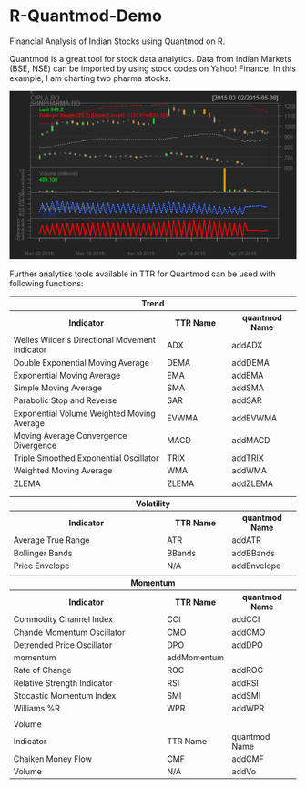 # R-Quantmod-Demo
Financial Analysis of Indian Stocks using Quantmod on R.

Quantmod is a great tool for stock data analytics. Data from Indian Markets (BSE, NSE) can be imported by using stock codes on Yahoo! Finance.
In this example, I am charting two pharma stocks.


![rplot](https://github.com/kedar123pro/R-Quantmod-Demo/blob/master/Rplot.png)


Further analytics tools available in TTR for Quantmod can be used with following functions:


<table class="tg">
  <tr>
    <th class="tg-e3zv" colspan="3">Trend</th>
  </tr>
  <tr>
    <th class="tg-e3zv">Indicator</th>
    <th class="tg-e3zv">TTR Name</th>
    <th class="tg-e3zv">quantmod Name<br></th>
  </tr>
  <tr>
    <td class="tg-031e">Welles Wilder's Directional Movement Indicator</td>
    <td class="tg-031e">ADX</td>
    <td class="tg-031e">addADX</td>
  </tr>
  <tr>
    <td class="tg-031e">Double Exponential Moving Average</td>
    <td class="tg-031e">DEMA</td>
    <td class="tg-031e">addDEMA</td>
  </tr>
  <tr>
    <td class="tg-031e">Exponential Moving Average</td>
    <td class="tg-031e">EMA</td>
    <td class="tg-031e">addEMA</td>
  </tr>
  <tr>
    <td class="tg-031e">Simple Moving Average</td>
    <td class="tg-031e">SMA</td>
    <td class="tg-031e">addSMA</td>
  </tr>
  <tr>
    <td class="tg-031e">Parabolic Stop and Reverse</td>
    <td class="tg-031e">SAR</td>
    <td class="tg-031e">addSAR</td>
  </tr>
  <tr>
    <td class="tg-031e">Exponential Volume Weighted Moving Average</td>
    <td class="tg-031e">EVWMA</td>
    <td class="tg-031e">addEVWMA</td>
  </tr>
  <tr>
    <td class="tg-031e">Moving Average Convergence Divergence</td>
    <td class="tg-031e">MACD</td>
    <td class="tg-031e">addMACD</td>
  </tr>
  <tr>
    <td class="tg-031e">Triple Smoothed Exponential Oscillator</td>
    <td class="tg-031e">TRIX</td>
    <td class="tg-031e">addTRIX</td>
  </tr>
  <tr>
    <td class="tg-031e">Weighted Moving Average</td>
    <td class="tg-031e">WMA</td>
    <td class="tg-031e">addWMA</td>
  </tr>
  <tr>
    <td class="tg-031e">ZLEMA</td>
    <td class="tg-031e">ZLEMA</td>
    <td class="tg-031e">addZLEMA</td>
  </tr>
  <tr>
    <td class="tg-031e"></td>
    <td class="tg-031e"></td>
    <td class="tg-031e"></td>
  </tr>
  <tr>
    <td class="tg-031e"></td>
    <td class="tg-031e"></td>
    <td class="tg-031e"></td>
  </tr>
  <tr>
    <th class="tg-e3zv" colspan="3">Volatility</th>
    
  </tr>
  <tr>
    <th class="tg-e3zv">Indicator</th>
    <th class="tg-e3zv">TTR Name</th>
    <th class="tg-e3zv">quantmod Name</th>
  </tr>
  <tr>
    <td class="tg-031e">Average True Range</td>
    <td class="tg-031e">ATR</td>
    <td class="tg-031e">addATR</td>
  </tr>
  <tr>
    <td class="tg-031e">Bollinger Bands</td>
    <td class="tg-031e">BBands</td>
    <td class="tg-031e">addBBands</td>
  </tr>
  <tr>
    <td class="tg-031e">Price Envelope</td>
    <td class="tg-031e">N/A</td>
    <td class="tg-031e">addEnvelope</td>
  </tr>
  <tr>
    <td class="tg-031e"></td>
    <td class="tg-031e"></td>
    <td class="tg-031e"></td>
  </tr>
  <tr>
    <th class="tg-e3zv" colspan="3">Momentum</th>
  </tr>
  <tr>
    <th class="tg-e3zv">Indicator</th>
    <th class="tg-e3zv">TTR Name</th>
    <th class="tg-e3zv">quantmod Name</th>
  </tr>
  <tr>
    <td class="tg-031e">Commodity Channel Index</td>
    <td class="tg-031e">CCI</td>
    <td class="tg-031e">addCCI</td>
  </tr>
  <tr>
    <td class="tg-031e">Chande Momentum Oscillator</td>
    <td class="tg-031e">CMO</td>
    <td class="tg-031e">addCMO</td>
  </tr>
  <tr>
    <td class="tg-031e">Detrended Price Oscillator</td>
    <td class="tg-031e">DPO</td>
    <td class="tg-031e">addDPO</td>
  </tr>
  <tr>
    <td class="tg-031e">momentum</td>
    <td class="tg-031e">addMomentum</td>
    <td class="tg-031e"></td>
  </tr>
  <tr>
    <td class="tg-031e">Rate of Change</td>
    <td class="tg-031e">ROC</td>
    <td class="tg-031e">addROC</td>
  </tr>
  <tr>
    <td class="tg-031e">Relative Strength Indicator</td>
    <td class="tg-031e">RSI</td>
    <td class="tg-031e">addRSI</td>
  </tr>
  <tr>
    <td class="tg-031e">Stocastic Momentum Index</td>
    <td class="tg-031e">SMI</td>
    <td class="tg-031e">addSMI</td>
  </tr>
  <tr>
    <td class="tg-031e">Williams %R</td>
    <td class="tg-031e">WPR</td>
    <td class="tg-031e">addWPR</td>
  </tr>
  <tr>
    <td class="tg-031e"></td>
    <td class="tg-031e"></td>
    <td class="tg-031e"></td>
  </tr>
  <tr>
    <td class="tg-e3zv" colspan="3">Volume</td>
  </tr>
  <tr>
    <td class="tg-e3zv">Indicator</td>
    <td class="tg-e3zv">TTR Name</td>
    <td class="tg-e3zv">quantmod Name</td>
  </tr>
  <tr>
    <td class="tg-031e">Chaiken Money Flow</td>
    <td class="tg-031e">CMF</td>
    <td class="tg-031e">addCMF</td>
  </tr>
  <tr>
    <td class="tg-031e">Volume</td>
    <td class="tg-031e">N/A</td>
    <td class="tg-031e">addVo</td>
  </tr>
</table>

